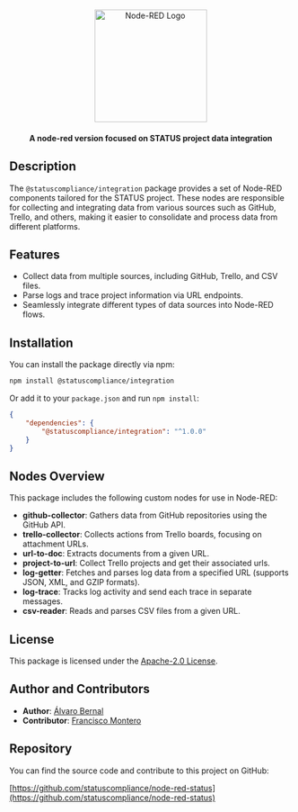 # <picture>

<div align=center>
  <img src ="https://avatars.githubusercontent.com/u/151918147?s=200&v=4" width="200px" heigth="200px" alt="Node-RED Logo"></img></picture>
</div>
<h4 align="center">A node-red version focused on STATUS project data integration</h4>

## Description

The `@statuscompliance/integration` package provides a set of Node-RED components tailored for the STATUS project. These nodes are responsible for collecting and integrating data from various sources such as GitHub, Trello, and others, making it easier to consolidate and process data from different platforms.

## Features

-   Collect data from multiple sources, including GitHub, Trello, and CSV files.
-   Parse logs and trace project information via URL endpoints.
-   Seamlessly integrate different types of data sources into Node-RED flows.

## Installation

You can install the package directly via npm:

```bash
npm install @statuscompliance/integration
```

Or add it to your `package.json` and run `npm install`:

```json
{
    "dependencies": {
        "@statuscompliance/integration": "^1.0.0"
    }
}
```

## Nodes Overview

This package includes the following custom nodes for use in Node-RED:

-   **github-collector**: Gathers data from GitHub repositories using the GitHub API.
-   **trello-collector**: Collects actions from Trello boards, focusing on attachment URLs.
-   **url-to-doc**: Extracts documents from a given URL.
-   **project-to-url**: Collect Trello projects and get their associated urls.
-   **log-getter**: Fetches and parses log data from a specified URL (supports JSON, XML, and GZIP formats).
-   **log-trace**: Tracks log activity and send each trace in separate messages.
-   **csv-reader**: Reads and parses CSV files from a given URL.

## License

This package is licensed under the [Apache-2.0 License](LICENSE).

## Author and Contributors

-   **Author**: [Álvaro Bernal](https://github.com/alvarobernal2412)
-   **Contributor**: [Francisco Montero](https://github.com/FJMonteroInformatica)

## Repository

You can find the source code and contribute to this project on GitHub:

[https://github.com/statuscompliance/node-red-status](https://github.com/statuscompliance/node-red-status)

